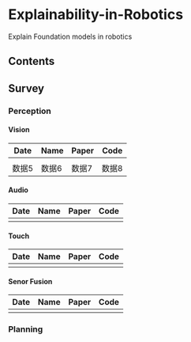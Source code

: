 # Explainability-in-Robotics
Explain Foundation models in robotics

## Contents

## Survey
### Perception

#### Vision

| Date  | Name  | Paper  | Code |
| ---- | ---- | ---- | ---- |
|  |  |  | |
| 数据5 | 数据6 | 数据7 | 数据8 |



#### Audio

| Date  | Name  | Paper  | Code |
| ---- | ---- | ---- | ---- |
|  |  |  | |

#### Touch

| Date  | Name  | Paper  | Code |
| ---- | ---- | ---- | ---- |
|  |  |  | |

#### Senor Fusion

| Date  | Name  | Paper  | Code |
| ---- | ---- | ---- | ---- |
|  |  |  | |

### Planning





